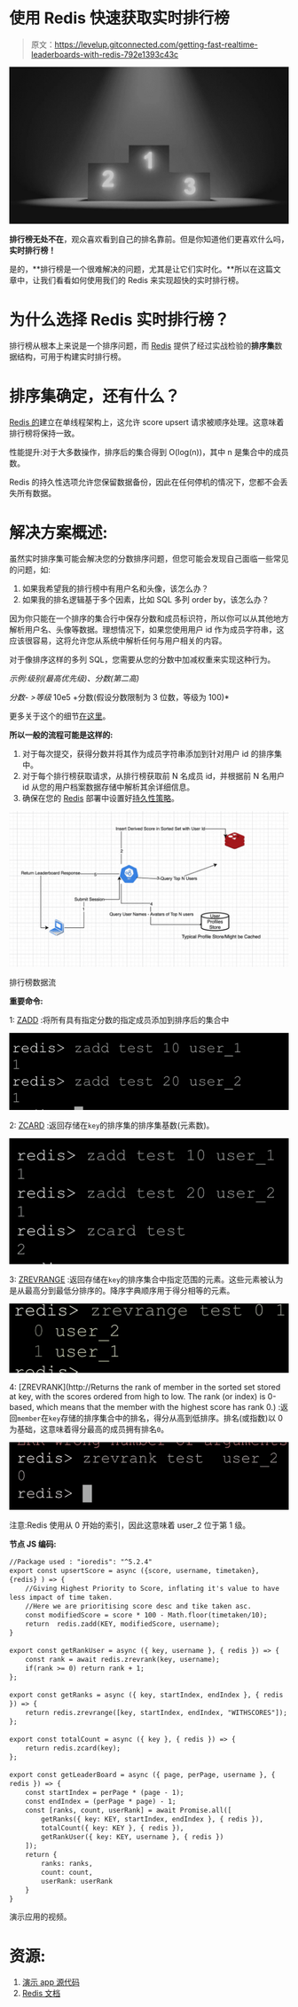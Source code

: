 # 使用 Redis 快速获取实时排行榜

> 原文：<https://levelup.gitconnected.com/getting-fast-realtime-leaderboards-with-redis-792e1393c43c>

![](img/4a7e3695cccb8d9b9c2678f815172993.png)

**排行榜无处不在**，观众喜欢看到自己的排名靠前。但是你知道他们更喜欢什么吗，**实时排行榜！**

是的，**排行榜是一个很难解决的问题，尤其是让它们实时化。**所以在这篇文章中，让我们看看如何使用我们的 Redis 来实现超快的实时排行榜。

# **为什么选择 Redis 实时排行榜？**

排行榜从根本上来说是一个排序问题，而 [Redis](http://redis.io) 提供了经过实战检验的**排序集**数据结构，可用于构建实时排行榜。

# **排序集确定，还有什么？**

[Redis 的](http://redis.io)建立在单线程架构上，这允许 score upsert 请求被顺序处理。这意味着排行榜将保持一致。

性能提升:对于大多数操作，排序后的集合得到 O(log(n))，其中 n 是集合中的成员数。

Redis 的持久性选项允许您保留数据备份，因此在任何停机的情况下，您都不会丢失所有数据。

# **解决方案概述:**

虽然实时排序集可能会解决您的分数排序问题，但您可能会发现自己面临一些常见的问题，如:

1.  如果我希望我的排行榜中有用户名和头像，该怎么办？
2.  如果我的排名逻辑基于多个因素，比如 SQL 多列 order by，该怎么办？

因为你只能在一个排序的集合行中保存分数和成员标识符，所以你可以从其他地方解析用户名、头像等数据。理想情况下，如果您使用用户 id 作为成员字符串，这应该很容易，这将允许您从系统中解析任何与用户相关的内容。

对于像排序这样的多列 SQL，您需要从您的分数中加减权重来实现这种行为。

*示例:级别(最高优先级)、分数(第二高)*

*分数- >等级* 10e5 +分数(假设分数限制为 3 位数，等级为 100)*

更多关于这个的细节[在这里](https://www.dr-josiah.com/2013/10/multi-column-sql-like-sorting-in-redis.html)。

**所以一般的流程可能是这样的:**

1.  对于每次提交，获得分数并将其作为成员字符串添加到针对用户 id 的排序集中。
2.  对于每个排行榜获取请求，从排行榜获取前 N 名成员 id，并根据前 N 名用户 id 从您的用户档案数据存储中解析其余详细信息。
3.  确保在您的 [Redis](http://redis.io) 部署中设置好[持久性策略](https://redis.io/docs/management/persistence/)。

![](img/8a62cf280d5f3d3f63694c64b0faf48a.png)

排行榜数据流

**重要命令:**

1: [ZADD](https://redis.io/commands/zadd/) :将所有具有指定分数的指定成员添加到排序后的集合中

![](img/229b5d0cd2a8d41488312a7ff192ed49.png)

2: [ZCARD](https://redis.io/commands/zcard/) :返回存储在`key`的排序集的排序集基数(元素数)。

![](img/537668bf4669085e1abd150caab64a4d.png)

3: [ZREVRANGE](https://redis.io/commands/zrevrange/) :返回存储在`key`的排序集合中指定范围的元素。这些元素被认为是从最高分到最低分排序的。降序字典顺序用于得分相等的元素。

![](img/84267dad53801a3f29a08c280483d6bc.png)

4: [ZREVRANK](http://Returns the rank of member in the sorted set stored at key, with the scores ordered from high to low. The rank (or index) is 0-based, which means that the member with the highest score has rank 0.) :返回`member`在`key`存储的排序集合中的排名，得分从高到低排序。排名(或指数)以 0 为基础，这意味着得分最高的成员拥有排名`0`。

![](img/15ddf369a111929a6d445746c2ea304f.png)

注意:Redis 使用从 0 开始的索引，因此这意味着 user_2 位于第 1 级。

**节点 JS 编码:**

```
//Package used : "ioredis": "^5.2.4"
export const upsertScore = async ({score, username, timetaken}, {redis} ) => {
    //Giving Highest Priority to Score, inflating it's value to have less impact of time taken.
    //Here we are prioritising score desc and tike taken asc.
    const modifiedScore = score * 100 - Math.floor(timetaken/10);
    return  redis.zadd(KEY, modifiedScore, username);
}

export const getRankUser = async ({ key, username }, { redis }) => {
    const rank = await redis.zrevrank(key, username);
    if(rank >= 0) return rank + 1;
};

export const getRanks = async ({ key, startIndex, endIndex }, { redis }) => {
    return redis.zrevrange([key, startIndex, endIndex, "WITHSCORES"]);
};

export const totalCount = async ({ key }, { redis }) => {
    return redis.zcard(key);
};

export const getLeaderBoard = async ({ page, perPage, username }, { redis }) => {
    const startIndex = perPage * (page - 1);
    const endIndex = (perPage * page) - 1;
    const [ranks, count, userRank] = await Promise.all([
        getRanks({ key: KEY, startIndex, endIndex }, { redis }),
        totalCount({ key: KEY }, { redis }),
        getRankUser({ key: KEY, username }, { redis })
    ]);
    return {
        ranks: ranks,
        count: count,
        userRank: userRank
    }
}
```

演示应用的视频。

# 资源:

1.  [演示 app 源代码](https://github.com/gaurav1999/redis_leaderboard_demo_app)
2.  [Redis 文档](https://redis.io/docs/data-types/sorted-sets/)